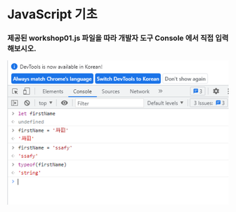# JavaScript 기초

### 제공된 workshop01.js 파일을 따라 개발자 도구 Console 에서 직접 입력해보시오.



![image-20221020093115148](js_01_workshop.assets/image-20221020093115148.png)